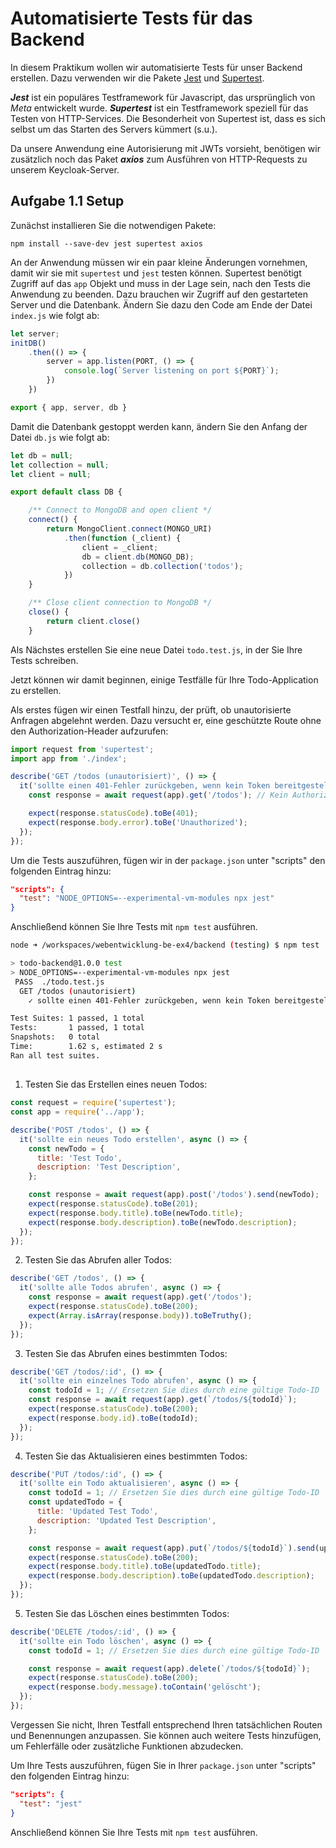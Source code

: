 # Automatisierte Tests für das Backend

In diesem Praktikum wollen wir automatisierte Tests für unser Backend erstellen. Dazu verwenden wir die Pakete
[Jest](https://jestjs.io/docs/getting-started) und [Supertest](https://github.com/visionmedia/supertest).

***Jest*** ist ein populäres Testframework für Javascript, das ursprünglich von *Meta*
entwickelt wurde. 
***Supertest*** ist ein Testframework speziell für das Testen von HTTP-Services. Die Besonderheit von Supertest ist, dass es sich selbst um das Starten des Servers kümmert (s.u.).

Da unsere Anwendung eine Autorisierung mit JWTs vorsieht, benötigen wir zusätzlich noch 
das Paket ***axios*** zum Ausführen von HTTP-Requests zu unserem Keycloak-Server.

## Aufgabe 1.1 Setup

Zunächst installieren Sie die notwendigen Pakete:

```
npm install --save-dev jest supertest axios
```

An der Anwendung müssen wir ein paar kleine Änderungen vornehmen, damit wir sie mit `supertest` und `jest` testen können. Supertest benötigt Zugriff auf das `app` 
Objekt und muss in der Lage sein, nach den Tests die Anwendung zu beenden. Dazu brauchen
wir Zugriff auf den gestarteten Server und die Datenbank. 
Ändern Sie dazu den Code am Ende der Datei `index.js` wie folgt ab:

```Javascript
let server;
initDB()
    .then(() => {
        server = app.listen(PORT, () => {
            console.log(`Server listening on port ${PORT}`);
        })
    })

export { app, server, db }
```

Damit die Datenbank gestoppt werden kann, ändern Sie den Anfang der Datei `db.js` wie folgt ab:

```Javascript
let db = null;
let collection = null;
let client = null;

export default class DB {

    /** Connect to MongoDB and open client */
    connect() {
        return MongoClient.connect(MONGO_URI)
            .then(function (_client) {
                client = _client;
                db = client.db(MONGO_DB);
                collection = db.collection('todos');
            })
    }

    /** Close client connection to MongoDB */
    close() {
        return client.close()
    }
```

Als Nächstes erstellen Sie eine neue Datei `todo.test.js`, in der Sie Ihre Tests schreiben.

Jetzt können wir damit beginnen, einige Testfälle für Ihre Todo-Application zu erstellen. 

Als erstes fügen wir einen Testfall hinzu, der prüft, ob unautorisierte Anfragen abgelehnt werden. Dazu versucht er, eine geschützte Route ohne den Authorization-Header aufzurufen:

```javascript
import request from 'supertest';
import app from './index';

describe('GET /todos (unautorisiert)', () => {
  it('sollte einen 401-Fehler zurückgeben, wenn kein Token bereitgestellt wird', async () => {
    const response = await request(app).get('/todos'); // Kein Authorization-Header

    expect(response.statusCode).toBe(401);
    expect(response.body.error).toBe('Unauthorized');
  });
});
```


Um die Tests auszuführen, fügen wir in der `package.json` unter "scripts" den folgenden Eintrag hinzu:

```json
"scripts": {
  "test": "NODE_OPTIONS=--experimental-vm-modules npx jest"
}
```

Anschließend können Sie Ihre Tests mit `npm test` ausführen.
```Bash
node ➜ /workspaces/webentwicklung-be-ex4/backend (testing) $ npm test

> todo-backend@1.0.0 test
> NODE_OPTIONS=--experimental-vm-modules npx jest
 PASS  ./todo.test.js
  GET /todos (unautorisiert)
    ✓ sollte einen 401-Fehler zurückgeben, wenn kein Token bereitgestellt wird (53 ms)

Test Suites: 1 passed, 1 total
Tests:       1 passed, 1 total
Snapshots:   0 total
Time:        1.62 s, estimated 2 s
Ran all test suites.
```

##

1. Testen Sie das Erstellen eines neuen Todos:

```javascript
const request = require('supertest');
const app = require('../app'); 

describe('POST /todos', () => {
  it('sollte ein neues Todo erstellen', async () => {
    const newTodo = {
      title: 'Test Todo',
      description: 'Test Description',
    };

    const response = await request(app).post('/todos').send(newTodo);
    expect(response.statusCode).toBe(201);
    expect(response.body.title).toBe(newTodo.title);
    expect(response.body.description).toBe(newTodo.description);
  });
});
```

2. Testen Sie das Abrufen aller Todos:

```javascript
describe('GET /todos', () => {
  it('sollte alle Todos abrufen', async () => {
    const response = await request(app).get('/todos');
    expect(response.statusCode).toBe(200);
    expect(Array.isArray(response.body)).toBeTruthy();
  });
});
```

3. Testen Sie das Abrufen eines bestimmten Todos:

```javascript
describe('GET /todos/:id', () => {
  it('sollte ein einzelnes Todo abrufen', async () => {
    const todoId = 1; // Ersetzen Sie dies durch eine gültige Todo-ID
    const response = await request(app).get(`/todos/${todoId}`);
    expect(response.statusCode).toBe(200);
    expect(response.body.id).toBe(todoId);
  });
});
```

4. Testen Sie das Aktualisieren eines bestimmten Todos:

```javascript
describe('PUT /todos/:id', () => {
  it('sollte ein Todo aktualisieren', async () => {
    const todoId = 1; // Ersetzen Sie dies durch eine gültige Todo-ID
    const updatedTodo = {
      title: 'Updated Test Todo',
      description: 'Updated Test Description',
    };

    const response = await request(app).put(`/todos/${todoId}`).send(updatedTodo);
    expect(response.statusCode).toBe(200);
    expect(response.body.title).toBe(updatedTodo.title);
    expect(response.body.description).toBe(updatedTodo.description);
  });
});
```

5. Testen Sie das Löschen eines bestimmten Todos:

```javascript
describe('DELETE /todos/:id', () => {
  it('sollte ein Todo löschen', async () => {
    const todoId = 1; // Ersetzen Sie dies durch eine gültige Todo-ID

    const response = await request(app).delete(`/todos/${todoId}`);
    expect(response.statusCode).toBe(200);
    expect(response.body.message).toContain('gelöscht');
  });
});
```

Vergessen Sie nicht, Ihren Testfall entsprechend Ihren tatsächlichen Routen und Benennungen anzupassen. Sie können auch weitere Tests hinzufügen, um Fehlerfälle oder zusätzliche Funktionen abzudecken.

Um Ihre Tests auszuführen, fügen Sie in Ihrer `package.json` unter "scripts" den folgenden Eintrag hinzu:

```json
"scripts": {
  "test": "jest"
}
```

Anschließend können Sie Ihre Tests mit `npm test` ausführen.